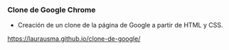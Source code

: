 ### Clone de Google Chrome

- Creación de un clone de la página de Google a partir de HTML y CSS.

 https://laurausma.github.io/clone-de-google/